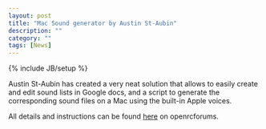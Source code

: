 ```yaml
---
layout: post
title: "Mac Sound generator by Austin St-Aubin"
description: ""
category: ""
tags: [News]
---
```

{% include JB/setup %}

Austin St-Aubin has created a very neat solution that allows to easily create and edit sound lists in Google docs, and a script to generate the corresponding sound files on a Mac using the built-in Apple voices.

All details and instructions can be found [here](http://openrcforums.com/forum/viewtopic.php?f=64&t=6871) on openrcforums.
